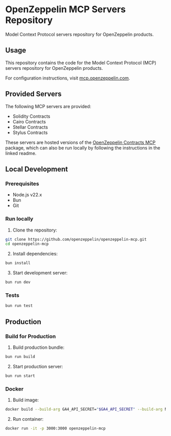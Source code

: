 # OpenZeppelin MCP Servers Repository

Model Context Protocol servers repository for OpenZeppelin products.

## Usage

This repository contains the code for the Model Context Protocol (MCP) servers repository for OpenZeppelin products.

For configuration instructions, visit [mcp.openzeppelin.com](https://mcp.openzeppelin.com).

## Provided Servers

The following MCP servers are provided:

- Solidity Contracts
- Cairo Contracts
- Stellar Contracts
- Stylus Contracts

These servers are hosted versions of the [OpenZeppelin Contracts MCP](https://github.com/OpenZeppelin/contracts-wizard/blob/master/packages/mcp/README.md) package, which can also be run locally by following the instructions in the linked readme.

## Local Development

### Prerequisites

- Node.js v22.x
- Bun
- Git

### Run locally

1. Clone the repository:

```bash
git clone https://github.com/openzeppelin/openzeppelin-mcp.git
cd openzeppelin-mcp
```

2. Install dependencies:

```bash
bun install
```

3. Start development server:

```bash
bun run dev
```

### Tests

```bash
bun run test
```

## Production

### Build for Production

1. Build production bundle:

```bash
bun run build
```

2. Start production server:

```bash
bun run start
```

### Docker

1. Build image:

```bash
docker build --build-arg GA4_API_SECRET="$GA4_API_SECRET" --build-arg NEXT_PUBLIC_GA4_MEASUREMENT_ID="$NEXT_PUBLIC_GA4_MEASUREMENT_ID" -t openzeppelin-mcp .
```

2. Run container:

```bash
docker run -it -p 3000:3000 openzeppelin-mcp
```
